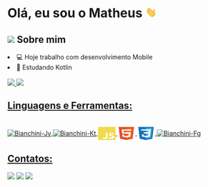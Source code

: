 <h1>Olá, eu sou o Matheus <img src="https://github.com/LeonardoYz/LeonardoYz/blob/main/assets/Hi.gif" width="25"></h1>
<h2> <img src="https://emoji.gg/assets/emoji/7279-vibecat.gif" width="24"/> Sobre mim </h2>

<li> 💻 Hoje trabalho com desenvolvimento Mobile</li>
<li> 🧠 Estudando Kotlin</li>
<br>
 <div> 
  <a href="https://github.com/Bianchiniii">
  <img height="180em" src="https://github-readme-stats.vercel.app/api?username=Bianchiniii&show_icons=true&theme=dracula&include_all_commits=true&count_private=true"/>
  <img height="180em" src="https://github-readme-stats.vercel.app/api/top-langs/?username=Bianchiniii&layout=compact&langs_count=7&theme=dracula"/>
</div>
 <h2>Linguagens e Ferramentas:</h2>
  <div style="display: inline_block"><br>     
  <img align="center" alt="Bianchini-Jv" height="30" width="40" src="https://raw.githubusercontent.com/jmnote/z-icons/master/svg/java.svg">
  <img align="center" alt="Bianchini-Kt" height="30" width="40" src="https://img.icons8.com/color/48/000000/kotlin.png">
  <img align="center" alt="Bianchini-Js" height="30" width="40" src="https://raw.githubusercontent.com/devicons/devicon/master/icons/javascript/javascript-plain.svg">  
  <img align="center" alt="Bianchini-HTML" height="30" width="40" src="https://raw.githubusercontent.com/devicons/devicon/master/icons/html5/html5-original.svg">
  <img align="center" alt="Bianchini-CSS" height="30" width="40" src="https://raw.githubusercontent.com/devicons/devicon/master/icons/css3/css3-original.svg">
  <img align="center" alt="Bianchini-Fg" height="30" width="40" src="https://img.icons8.com/fluency/48/000000/figma.png">
</div>    
 
  ##  
 
 <h2>Contatos:</h2>
  <div>    
  <a href="https://www.instagram.com/matheusbianchini1/" target="_blank"><img src="https://img.shields.io/badge/-Instagram-%23E4405F?style=for-the-badge&logo=instagram&logoColor=white" target="_blank"></a>
  <a href = "mailto:mvbbianchini@hotmail.com"><img src="https://img.shields.io/badge/-Gmail-%23333?style=for-the-badge&logo=gmail&logoColor=white" target="_blank"></a>
  <a href="https://www.linkedin.com/in/matheus-vinicius-bianchini-38ab8119a/" target="_blank"><img src="https://img.shields.io/badge/-LinkedIn-%230077B5?style=for-the-badge&logo=linkedin&logoColor=white" target="_blank"></a> 
</div>
 
